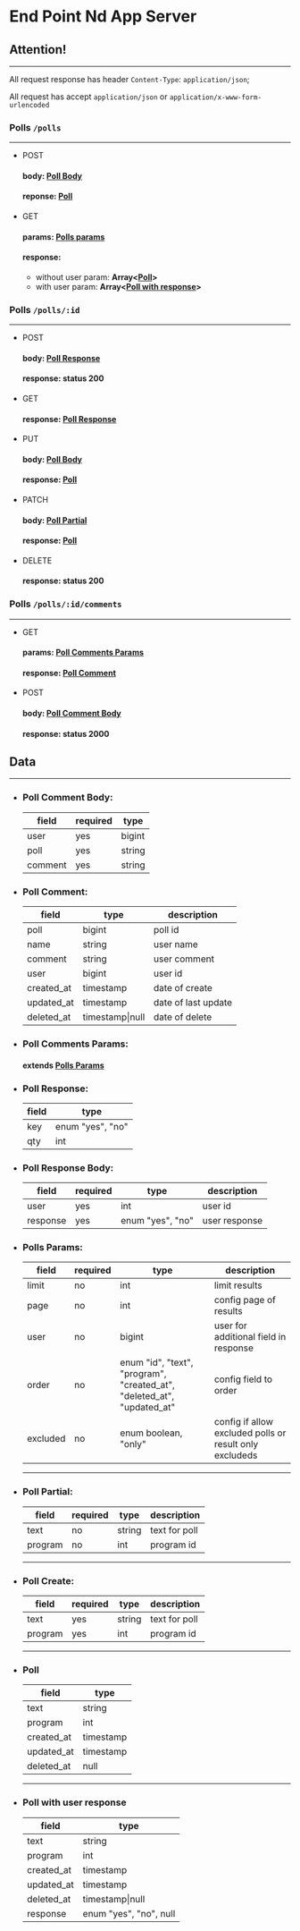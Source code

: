 # End Point Nd App Server

## Attention!
---
All request response has header
`Content-Type`: `application/json`;

All request has accept
`application/json` or `application/x-www-form-urlencoded`

### Polls `/polls`
---
  - POST
    #### body: [Poll Body](#poll-create)
    #### reponse: [Poll](#poll)
  - GET
    #### params: [Polls params](#poll-list-params)
    #### response:
      - without user param: __Array<[Poll](#poll)>__
      - with user param: __Array<[Poll with response](#poll-with-user-response)>__

### Polls `/polls/:id`
---
  - POST
    #### body: [Poll Response](#poll-response-body)
    #### response: status 200
  - GET
    #### response: [Poll Response](#poll-response-response)
  - PUT
    #### body: [Poll Body](#poll-create)
    #### response: [Poll](#poll)
  - PATCH
    #### body: [Poll Partial](#poll-partial)
    #### response: [Poll](#poll)
  - DELETE
    #### response: status 200

### Polls `/polls/:id/comments`
---
  - GET
    #### params: [Poll Comments Params](#poll-comments-params)
    #### response: [Poll Comment](#poll-comment)
  - POST
    #### body: [Poll Comment Body](#poll-comment-body)
    #### response: status 2000
    
## Data
---
  - ### <a name="poll-comment-byd"></a>Poll Comment Body:
    |field|required|type|
    |-|-|-|
    |user|yes|bigint|
    |poll|yes|string|
    |comment|yes|string|
  - ### <a name="poll-comment"></a>Poll Comment:
    |field|type|description|
    |-|-|-|
    |poll|bigint|poll id|
    |name|string|user name|
    |comment|string|user comment|
    |user|bigint|user id|
    |created_at|timestamp|date of create|
    |updated_at|timestamp|date of last update|
    |deleted_at|timestamp\|null|date of delete|
  - ### <a name="poll-comments-params"></a>Poll Comments Params:
    #### extends [Polls Params](#poll-list-params)

  - ### <a name="poll-response-response"></a>Poll Response:
    | field  |      type      |
    |--------|----------------|
    |   key  |enum "yes", "no"|
    |   qty  |      int       |
  - ### <a name="poll-response-body"></a>Poll Response Body:
    | field  |required|      type      | description |
    |--------|--------|----------------|-------------|
    |  user  |  yes   |      int       |   user id   |
    |response|  yes   |enum "yes", "no"|user response|

  - ### <a name="poll-list-params"></a>Polls Params:
    | field  |required|  type   | description |
    |--------|--------|---------|-------------|
    |  limit |   no   |   int   |limit results|
    |  page  |   no   |   int   |config page of results|
    |  user  |   no   |  bigint |user for additional field in response|
    |  order |   no   | enum "id", "text", "program", "created_at", "deleted_at", "updated_at" |config field to order|
    |excluded|   no   | enum boolean, "only" | config if allow excluded polls or result only excludeds
    ---
  - ### <a name="poll-partial"></a>Poll Partial:
    | field |required|  type  | description |
    |-------|--------|--------|-------------|
    |  text |   no   | string |text for poll|
    |program|   no   |  int   |  program id |
    ---
  - ### <a name="poll-create"></a>Poll Create:
    | field |required|  type  | description |
    |-------|--------|--------|-------------|
    |  text |  yes   | string |text for poll|
    |program|  yes   |  int   |  program id |
    ---
  - ### <a name="poll"></a>Poll
    |  field   |  type   |
    |----------|---------|
    |   text   | string  |
    | program  |   int   |
    |created_at|timestamp|
    |updated_at|timestamp|
    |deleted_at|   null  |
    ---
  - ### <a name="poll-with-user-response"></a>Poll with user response
    |  field   |        type          |
    |----------|----------------------|
    |   text   |       string         |
    | program  |         int          |
    |created_at|      timestamp       |
    |updated_at|      timestamp       |
    |deleted_at|   timestamp\|null    |
    | response |enum "yes", "no", null|
